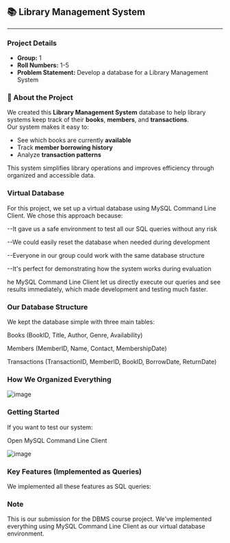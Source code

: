 
## 📚 Library Management System

---

### **Project Details**

- **Group:** 1 
- **Roll Numbers:** 1-5
- **Problem Statement:** Develop a database for a Library Management System

### 📘 About the Project

We created this **Library Management System** database to help library systems keep track of their **books**, **members**, and **transactions**.  
Our system makes it easy to:

-  See which books are currently **available**
-  Track **member borrowing history**
-  Analyze **transaction patterns**

This system simplifies library operations and improves efficiency through organized and accessible data.


### Virtual Database
For this project, we set up a virtual database using MySQL Command Line Client. We chose this approach because:

--It gave us a safe environment to test all our SQL queries without any risk

--We could easily reset the database when needed during development

--Everyone in our group could work with the same database structure

--It's perfect for demonstrating how the system works during evaluation

he MySQL Command Line Client let us directly execute our queries and see results immediately, which made development and testing much faster.

 ### Our Database Structure
We kept the database simple with three main tables:

 Books (BookID, Title, Author, Genre, Availability)
 
 Members (MemberID, Name, Contact, MembershipDate)

Transactions (TransactionID, MemberID, BookID, BorrowDate, ReturnDate)
### How We Organized Everything
![image](https://github.com/user-attachments/assets/74f3a3e0-ff6a-4813-a3c0-0a5cd21c9c01)

### Getting Started
If you want to test our system:

 Open MySQL Command Line Client

![image](https://github.com/user-attachments/assets/a0efda45-4b47-4d22-9682-baa17ce21a3c)

### Key Features (Implemented as Queries)
We implemented all these features as SQL queries:

### Note
This is our submission for the DBMS course project. We've implemented everything using MySQL Command Line Client as our virtual database environment.
